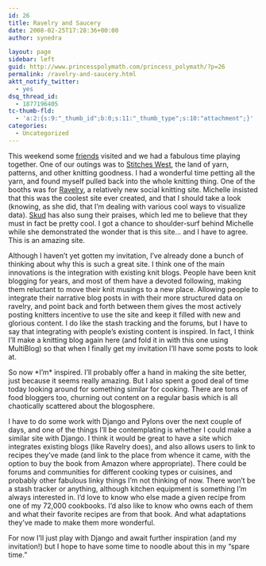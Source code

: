 ```yaml
---
id: 26
title: Ravelry and Saucery
date: 2008-02-25T17:28:36+00:00
author: synedra

layout: page
sidebar: left
guid: http://www.princesspolymath.com/princess_polymath/?p=26
permalink: /ravelry-and-saucery.html
aktt_notify_twitter:
  - yes
dsq_thread_id:
  - 1877196405
tc-thumb-fld:
  - 'a:2:{s:9:"_thumb_id";b:0;s:11:"_thumb_type";s:10:"attachment";}'
categories:
  - Uncategorized
---
```

This weekend some [friends](http://www.fickleknitter.com) visited and we had a fabulous time playing together. One of our outings was to [Stitches West](http://www.knittinguniverse.com/flash/events/EventDetail.php?EventID=41), the land of yarn, patterns, and other knitting goodness. I had a wonderful time petting all the yarn, and found myself pulled back into the whole knitting thing. One of the booths was for [Ravelry](http://www.ravelry.com/), a relatively new social knitting site. Michelle insisted that this was the coolest site ever created, and that I should take a look (knowing, as she did, that I&#8217;m dealing with various cool ways to visualize data). [Skud](http://infotrope.net/blog/2007/12/27/in-which-i-join-ravelry/) has also sung their praises, which led me to believe that they must in fact be pretty cool. I got a chance to shoulder-surf behind Michelle while she demonstrated the wonder that is this site&#8230; and I have to agree. This is an amazing site.
  
Although I haven&#8217;t yet gotten my invitation, I&#8217;ve already done a bunch of thinking about why this is such a great site. I think one of the main innovations is the integration with existing knit blogs. People have been knit blogging for years, and most of them have a devoted following, making them reluctant to move their knit musings to a new place. Allowing people to integrate their narrative blog posts in with their more structured data on ravelry, and point back and forth between them gives the most actively posting knitters incentive to use the site and keep it filled with new and glorious content. I do like the stash tracking and the forums, but I have to say that integrating with people&#8217;s existing content is inspired. In fact, I think I&#8217;ll make a knitting blog again here (and fold it in with this one using MultiBlog) so that when I finally get my invitation I&#8217;ll have some posts to look at.
  
So now \*I&#8217;m\* inspired. I&#8217;ll probably offer a hand in making the site better, just because it seems really amazing. But I also spent a good deal of time today looking around for something similar for cooking. There are tons of food bloggers too, churning out content on a regular basis which is all chaotically scattered about the blogosphere.
  
I have to do some work with Django and Pylons over the next couple of days, and one of the things I&#8217;ll be contemplating is whether I could make a similar site with Django. I think it would be great to have a site which integrates existing blogs (like Ravelry does), and also allows users to link to recipes they&#8217;ve made (and link to the place from whence it came, with the option to buy the book from Amazon where appropriate). There could be forums and communities for different cooking types or cuisines, and probably other fabulous linky things I&#8217;m not thinking of now. There won&#8217;t be a stash tracker or anything, although kitchen equipment is something I&#8217;m always interested in. I&#8217;d love to know who else made a given recipe from one of my 72,000 cookbooks. I&#8217;d also like to know who owns each of them and what their favorite recipes are from that book. And what adaptations they&#8217;ve made to make them more wonderful.
  
For now I&#8217;ll just play with Django and await further inspiration (and my invitation!) but I hope to have some time to noodle about this in my &#8220;spare time.&#8221;